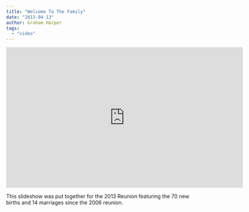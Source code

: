 ```yaml
---
title: "Welcome To The Family"
date: "2013-04-13"
author: Graham Harper
tags:
  - "video"
---
```


<iframe width="640" height="380" src="http://www.youtube.com/embed/MIz4Hya3sfQ?rel=0" frameborder="0" allowfullscreen></iframe>

This slideshow was put together for the 2013 Reunion featuring the 70 new births and 14 marriages since the 2006 reunion.
